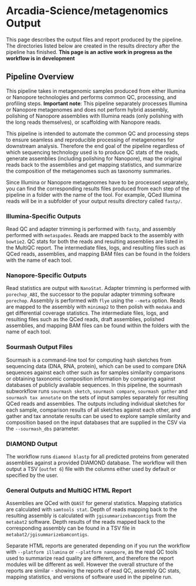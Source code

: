 # Arcadia-Science/metagenomics Output

This page describes the output files and report produced by the pipeline. The directories listed below are created in the results directory after the pipeline has finished.
**This page is an active work in progress as the workflow is in development**

## Pipeline Overview

This pipeline takes in metagenomic samples produced from either Illumina or Nanopore technologies and performs common QC, processing, and profiling steps. **Important note**: This pipeline separately processes Illumina or Nanopore metagenomes and does not perform hybrid assembly, polishing of Nanopore assemblies with Illumina reads (only polishing with the long reads themselves), or scaffolding with Nanopore reads.

This pipeline is intended to automate the common QC and processing steps to ensure seamless and reproducible processing of metagenomes for downstream analysis. Therefore the end goal of the pipeline regardless of which sequencing technology used is to produce QC stats of the reads, generate assemblies (including polishing for Nanopore), map the original reads back to the assemblies and get mapping statistics, and summarize the composition of the metagenomes such as taxonomy summaries.

Since Illumina or Nanopore metagenomes have to be processed separately, you can find the corresponding results files produced from each step of the pipeline in a folder with the name of the tool. For example, QCed Illumina reads will be in a subfolder of your output results directory called `fastp/`.

### Illumina-Specific Outputs

Read QC and adapter trimming is performed with `fastp`, and assembly performed with `metaspades`. Reads are mapped back to the assembly with `bowtie2`. QC stats for both the reads and resulting assemblies are listed in the MultiQC report. The intermediate files, logs, and resulting files such as QCed reads, assemblies, and mapping BAM files can be found in the folders with the name of each tool.

### Nanopore-Specific Outputs

Read statistics are output with `NanoStat`. Adapter trimming is performed with `porechop_ABI`, the successor to the popular adapter trimming software `porechop`. Assembly is performed with `flye` using the `--meta` option. Reads are mapped to the assembly with `minimap2` to then polish with `medaka` and get differential coverage statistics. The intermediate files, logs, and resulting files such as the QCed reads, draft assemblies, polished assemblies, and mapping BAM files can be found within the folders with the name of each tool.

### Sourmash Output Files

Sourmash is a command-line tool for computing hash sketches from sequencing data (DNA, RNA, protein), which can be used to compare DNA sequences against each other such as for samples similarity comparisons or obtaining taxonomic composition information by comparing against databases of publicly available sequences. In this pipeline, the sourmash subworkflow runs `sourmash sketch`, `sourmash compare`, `sourmash gather` and `sourmash tax annotate` on the sets of input samples separately for resulting QCed reads and assemblies. The outputs including individual sketches for each sample, comparison results of all sketches against each other, and gather and tax annotate results can be used to explore sample similarity and composition based on the input databases that are supplied in the CSV via the `--sourmash_dbs` parameter.

### DIAMOND Output

The workflow runs `diamond blastp` for all predicted proteins from generated assemblies against a provided DIAMOND database. The workflow will then output a TSV (`outfmt 6`) file with the columns either used by default or specified by the user.

### General Outputs and MultiQC HTML Report

Assemblies are QCed with `QUAST` for general statistics. Mapping statistics are calculated with `samtools stat`. Depth of reads mapping back to the resulting assembly is calculated with `jgisummarizebamcontigs` from the `metabat2` software. Depth results of the reads mapped back to the corresponding assembly can be found in a TSV file in `metabat2/jgisummarizebamcontigs`.

Separate HTML reports are generated depending on if you run the workflow with `--platform illumina` or `--platform nanopore`, as the read QC tools used to summarize read quality are different, and therefore the report modules will be different as well. However the overall structure of the reports are similar - showing the reports of read QC, assembly QC stats, mapping statistics, and versions of software used in the pipeline run.

